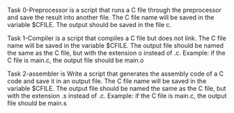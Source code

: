 Task 0-Preprocessor is a script that runs a C file through the preprocessor and save the result into another file. The C file name will be saved in the variable $CFILE. The output should be saved in the file c.

Task 1-Compiler is a script that compiles a C file but does not link. The C file name will be saved in the variable $CFILE. The output file should be named the same as the C file, but with the extension  o instead of .c. Example: if the C file is main.c, the output file should be main.o 

Task 2-assembler is Write a script that generates the assembly code of a C code and save it in an output file. The C file name will be saved in the variable $CFILE. The output file should be named the same as the C file, but with the extension .s instead of .c. Example: if the C file is main.c, the output file should be main.s  

